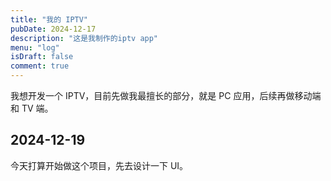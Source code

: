 ```yaml
---
title: "我的 IPTV"
pubDate: 2024-12-17
description: "这是我制作的iptv app"
menu: "log"
isDraft: false
comment: true
---
```


我想开发一个 IPTV，目前先做我最擅长的部分，就是 PC 应用，后续再做移动端和 TV 端。

## 2024-12-19

今天打算开始做这个项目，先去设计一下 UI。
